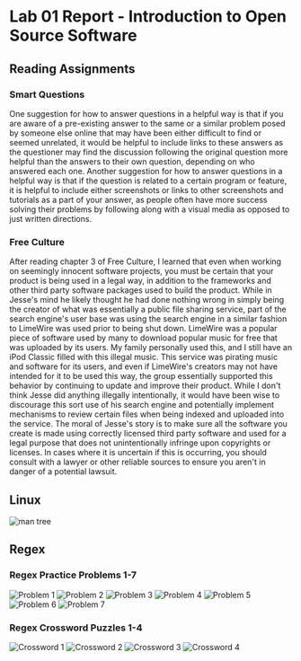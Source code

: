 # Lab 01 Report - Introduction to Open Source Software

## Reading Assignments

### Smart Questions
One suggestion for how to answer questions in a helpful way is that if you are aware of a pre-existing answer to the same or a similar problem posed by someone else online that may have been either difficult to find or seemed unrelated, it would be helpful to include links to these answers as the questioner may find the discussion following the original question more helpful than the answers to their own question, depending on who answered each one.  Another suggestion for how to answer questions in a helpful way is that if the question is related to a certain program or feature, it is helpful to include either screenshots or links to other screenshots and tutorials as a part of your answer, as people often have more success solving their problems by following along with a visual media as opposed to just written directions.

### Free Culture
After reading chapter 3 of Free Culture, I learned that even when working on seemingly innocent software projects, you must be certain that your product is being used in a legal way, in addition to the frameworks and other third party software packages used to build the product.  While in Jesse's mind he likely thought he had done nothing wrong in simply being the creator of what was essentially a public file sharing service, part of the search engine's user base was using the search engine in a similar fashion to LimeWire was used prior to being shut down.  LimeWire was a popular piece of software used by many to download popular music for free that was uploaded by its users.  My family personally used this, and I still have an iPod Classic filled with this illegal music.  This service was pirating music and software for its users, and even if LimeWire's creators may not have intended for it to be used this way, the group essentially supported this behavior by continuing to update and improve their product.  While I don't think Jesse did anything illegally intentionally, it would have been wise to discourage this sort use of his search engine and potentially implement mechanisms to review certain files when being indexed and uploaded into the service.  The moral of Jesse's story is to make sure all the software you create is made using correctly licensed third party software and used for a legal purpose that does not unintentionally infringe upon copyrights or licenses.  In cases where it is uncertain if this is occurring, you should consult with a lawyer or other reliable sources to ensure you aren't in danger of a potential lawsuit.

## Linux
![man tree](lab-01-images/man-tree.png)

## Regex

### Regex Practice Problems 1-7
![Problem 1](lab-01-images/Regex-Problem-1.png)
![Problem 2](lab-01-images/Regex-Problem-2.png)
![Problem 3](lab-01-images/Regex-Problem-3.png)
![Problem 4](lab-01-images/Regex-Problem-4.png)
![Problem 5](lab-01-images/Regex-Problem-5.png)
![Problem 6](lab-01-images/Regex-Problem-6.png)
![Problem 7](lab-01-images/Regex-Problem-7.png)

### Regex Crossword Puzzles 1-4
![Crossword 1](lab-01-images/Regex-Crossword-1.png)
![Crossword 2](lab-01-images/Regex-Crossword-2.png)
![Crossword 3](lab-01-images/Regex-Crossword-3.png)
![Crossword 4](lab-01-images/Regex-Crossword-4.png)
